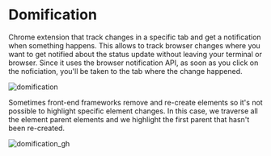 # Domification

Chrome extension that track changes in a specific tab and get a notification when something happens. This allows to track browser changes where you want to get notified about the status update without leaving your terminal or browser. Since it uses the browser notification API, as soon as you click on the noficiation, you'll be taken to the tab where the change happened.

![domification](https://user-images.githubusercontent.com/1578458/101546402-7d456480-3987-11eb-91cc-795496bba44f.gif)


Sometimes front-end frameworks remove and re-create elements so it's not possible to highlight specific element changes. In this case, we traverse all the element parent elements and we highlight the first parent that hasn't been re-created. 
 
![domification_gh](https://user-images.githubusercontent.com/1578458/101546488-9bab6000-3987-11eb-921f-6c467670fc1c.gif)

